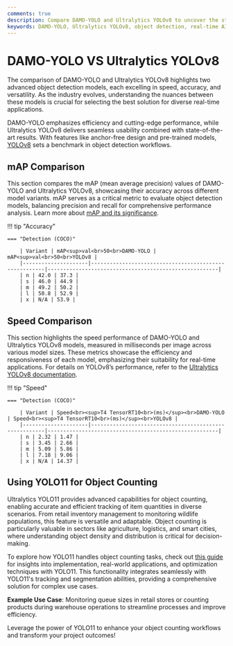 ```yaml
---
comments: true
description: Compare DAMO-YOLO and Ultralytics YOLOv8 to uncover the strengths of each model in object detection, real-time AI, and edge AI applications. Learn how these state-of-the-art solutions perform in terms of speed, accuracy, and versatility for computer vision tasks.
keywords: DAMO-YOLO, Ultralytics YOLOv8, object detection, real-time AI, edge AI, computer vision, Ultralytics, AI models comparison
---
```


# DAMO-YOLO VS Ultralytics YOLOv8

The comparison of DAMO-YOLO and Ultralytics YOLOv8 highlights two advanced object detection models, each excelling in speed, accuracy, and versatility. As the industry evolves, understanding the nuances between these models is crucial for selecting the best solution for diverse real-time applications.

DAMO-YOLO emphasizes efficiency and cutting-edge performance, while Ultralytics YOLOv8 delivers seamless usability combined with state-of-the-art results. With features like anchor-free design and pre-trained models, [YOLOv8](https://docs.ultralytics.com/models/yolov8/) sets a benchmark in object detection workflows.

## mAP Comparison

This section compares the mAP (mean average precision) values of DAMO-YOLO and Ultralytics YOLOv8, showcasing their accuracy across different model variants. mAP serves as a critical metric to evaluate object detection models, balancing precision and recall for comprehensive performance analysis. Learn more about [mAP and its significance](https://www.ultralytics.com/glossary/mean-average-precision-map).

!!! tip "Accuracy"

    === "Detection (COCO)"

    	| Variant | mAP<sup>val<br>50<br>DAMO-YOLO | mAP<sup>val<br>50<br>YOLOv8 |
    	|---------------------|-------------------------------------------------------|-------------------------------------------------------|
    	| n | 42.0 | 37.3 |
    	| s | 46.0 | 44.9 |
    	| m | 49.2 | 50.2 |
    	| l | 50.8 | 52.9 |
    	| x | N/A | 53.9 |

## Speed Comparison

This section highlights the speed performance of DAMO-YOLO and Ultralytics YOLOv8 models, measured in milliseconds per image across various model sizes. These metrics showcase the efficiency and responsiveness of each model, emphasizing their suitability for real-time applications. For details on YOLOv8’s performance, refer to the [Ultralytics YOLOv8 documentation](https://docs.ultralytics.com/models/yolov8/).

!!! tip "Speed"

    === "Detection (COCO)"

    	| Variant | Speed<br><sup>T4 TensorRT10<br>(ms)</sup><br>DAMO-YOLO | Speed<br><sup>T4 TensorRT10<br>(ms)</sup><br>YOLOv8 |
    	|---------------------|-------------------------------------------------------|-------------------------------------------------------|
    	| n | 2.32 | 1.47 |
    	| s | 3.45 | 2.66 |
    	| m | 5.09 | 5.86 |
    	| l | 7.18 | 9.06 |
    	| x | N/A | 14.37 |

## Using YOLO11 for Object Counting

Ultralytics YOLO11 provides advanced capabilities for object counting, enabling accurate and efficient tracking of item quantities in diverse scenarios. From retail inventory management to monitoring wildlife populations, this feature is versatile and adaptable. Object counting is particularly valuable in sectors like agriculture, logistics, and smart cities, where understanding object density and distribution is critical for decision-making.

To explore how YOLO11 handles object counting tasks, check out [this guide](https://docs.ultralytics.com/guides/object-counting/) for insights into implementation, real-world applications, and optimization techniques with YOLO11. This functionality integrates seamlessly with YOLO11's tracking and segmentation abilities, providing a comprehensive solution for complex use cases.

**Example Use Case**: Monitoring queue sizes in retail stores or counting products during warehouse operations to streamline processes and improve efficiency.

Leverage the power of YOLO11 to enhance your object counting workflows and transform your project outcomes!
